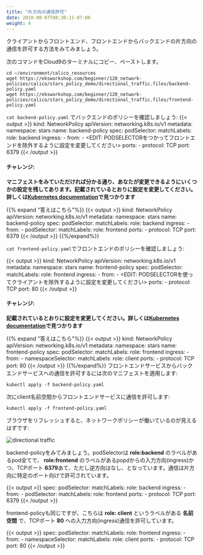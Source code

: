 ```yaml
---
title: "片方向の通信許可"
date: 2018-08-07T08:30:11-07:00
weight: 4
---
```

<!--
Let's see how we can allow directional traffic from client to frontend, and from frontend to backend.
-->
クライアントからフロントエンド、フロントエンドからバックエンドの片方向の通信を許可する方法をみてみましょう。

<!--
Copy/Paste the following commands into your Cloud9 Terminal.
-->
次のコマンドをCloud9のターミナルにコピー、ペーストします。
```
cd ~/environment/calico_resources
wget https://eksworkshop.com/beginner/120_network-policies/calico/stars_policy_demo/directional_traffic.files/backend-policy.yaml
wget https://eksworkshop.com/beginner/120_network-policies/calico/stars_policy_demo/directional_traffic.files/frontend-policy.yaml
```

<!--
Let's examine this backend policy with `cat backend-policy.yaml`:
{{< output >}}
kind: NetworkPolicy
apiVersion: networking.k8s.io/v1
metadata:
  namespace: stars
  name: backend-policy
spec:
  podSelector:
    matchLabels:
      role: backend
  ingress:
    - from:
        - <EDIT: UPDATE WITH THE CONFIGURATION NEEDED TO WHITELIST FRONTEND USING PODSELECTOR>
      ports:
        - protocol: TCP
          port: 6379
{{< /output >}}
#### Challenge:
**After reviewing the manifest, you'll see we have intentionally left few of the configuration fields for you to EDIT. Please edit the configuration as suggested. You can find helpful info in this [Kubernetes documentation](https://kubernetes.io/docs/concepts/services-networking/network-policies/)**
-->
`cat backend-policy.yaml` でバックエンドのポリシーを確認しましょう:
{{< output >}}
kind: NetworkPolicy
apiVersion: networking.k8s.io/v1
metadata:
  namespace: stars
  name: backend-policy
spec:
  podSelector:
    matchLabels:
      role: backend
  ingress:
    - from:
        - <EDIT: PODSELECTORをつかってフロントエンドを除外するように設定を変更してください>
      ports:
        - protocol: TCP
          port: 6379
{{< /output >}}
#### チャレンジ:
**マニフェストをみていただければ分かる通り、あなたが変更できるようにいくつかの設定を残してあります。記載されているとおりに設定を変更してください。詳しくは[Kubernetes documentation](https://kubernetes.io/docs/concepts/services-networking/network-policies/)で見つかります**

<!--
{{% expand "Expand here to see the solution"%}}
{{< output >}}
kind: NetworkPolicy
apiVersion: networking.k8s.io/v1
metadata:
  namespace: stars
  name: backend-policy
spec:
  podSelector:
    matchLabels:
      role: backend
  ingress:
    - from:
        - podSelector:
            matchLabels:
              role: frontend
      ports:
        - protocol: TCP
          port: 6379
{{< /output >}}
{{%/expand%}}
-->
{{% expand "答えはこちら"%}}
{{< output >}}
kind: NetworkPolicy
apiVersion: networking.k8s.io/v1
metadata:
  namespace: stars
  name: backend-policy
spec:
  podSelector:
    matchLabels:
      role: backend
  ingress:
    - from:
        - podSelector:
            matchLabels:
              role: frontend
      ports:
        - protocol: TCP
          port: 6379
{{< /output >}}
{{%/expand%}}

<!--
Let's examine the frontend policy with `cat frontend-policy.yaml`:
-->
`cat frontend-policy.yaml`でフロントエンドのポリシーを確認しましょう:

<!--
{{< output >}}
kind: NetworkPolicy
apiVersion: networking.k8s.io/v1
metadata:
  namespace: stars
  name: frontend-policy
spec:
  podSelector:
    matchLabels:
      role: frontend
  ingress:
    - from:
        - <EDIT: UPDATE WITH THE CONFIGURATION NEEDED TO WHITELIST CLIENT USING NAMESPACESELECTOR>
      ports:
        - protocol: TCP
          port: 80
{{< /output >}}
#### Challenge:
**Please edit the configuration as suggested. You can find helpful info in this [Kubernetes documentation](https://kubernetes.io/docs/concepts/services-networking/network-policies/)**
-->
{{< output >}}
kind: NetworkPolicy
apiVersion: networking.k8s.io/v1
metadata:
  namespace: stars
  name: frontend-policy
spec:
  podSelector:
    matchLabels:
      role: frontend
  ingress:
    - from:
        - <EDIT: PODSELECTORを使ってクライアントを除外するように設定を変更してください>
      ports:
        - protocol: TCP
          port: 80
{{< /output >}}
#### チャレンジ:
**記載されているとおりに設定を変更してください。詳しくは[Kubernetes documentation](https://kubernetes.io/docs/concepts/services-networking/network-policies/)で見つかります**

<!--
{{% expand "Expand here to see the solution"%}}
{{< output >}}
kind: NetworkPolicy
apiVersion: networking.k8s.io/v1
metadata:
  namespace: stars
  name: frontend-policy
spec:
  podSelector:
    matchLabels:
      role: frontend
  ingress:
    - from:
        - namespaceSelector:
            matchLabels:
              role: client
      ports:
        - protocol: TCP
          port: 80
{{< /output >}}
{{%/expand%}}
To allow traffic from frontend service to the backend service apply the following manifest:
-->
{{% expand "答えはこちら"%}}
{{< output >}}
kind: NetworkPolicy
apiVersion: networking.k8s.io/v1
metadata:
  namespace: stars
  name: frontend-policy
spec:
  podSelector:
    matchLabels:
      role: frontend
  ingress:
    - from:
        - namespaceSelector:
            matchLabels:
              role: client
      ports:
        - protocol: TCP
          port: 80
{{< /output >}}
{{%/expand%}}
フロントエンドサービスからバックエンドサービスへの通信を許可するには次のマニフェストを適用します:

```
kubectl apply -f backend-policy.yaml
```

<!--
And allow traffic from the client namespace to the frontend service:
-->
次にclient名前空間からフロントエンドサービスに通信を許可します:

```
kubectl apply -f frontend-policy.yaml
```
<!--
Upon refreshing your browser, you should be able to see the network policies in action:
-->
ブラウザをリフレッシュすると、ネットワークポリシーが働いているのが見えるはずです:

![directional traffic](/images/calico-client-f-b-access.png)

<!--
Let's have a look at the backend-policy. Its spec has a podSelector that selects all pods with the label **role:backend**, and allows ingress from all pods that have the label **role:frontend** and on TCP port **6379**, but not the other way round. Traffic is allowed in one direction on a specific port number.
-->
backend-policyをみてみましょう。podSelectorは **role:backend** のラベルがあるpod全てで、 **role:frontend** のラベルがあるpopdからの入力方向(ingress)かつ、TCPポート **6379**あて、ただし逆方向はなし、となっています。通信は片方向に特定のポート向けで許可されています。

{{< output >}}
spec:
  podSelector:
    matchLabels:
      role: backend
  ingress:
    - from:
        - podSelector:
            matchLabels:
              role: frontend
      ports:
        - protocol: TCP
          port: 6379
{{< /output >}}

<!--
The frontend-policy is similar, except it allows ingress from **namespaces** that have the label **role: client** on TCP port **80**.
-->
frontend-policyも同じですが、こちらは **role: client** というラベルがある **名前空間** で、TCPポート **80** への入力方向(ingress)通信を許可しています。

{{< output >}}
spec:
  podSelector:
    matchLabels:
      role: frontend
  ingress:
    - from:
        - namespaceSelector:
            matchLabels:
              role: client
      ports:
        - protocol: TCP
          port: 80
{{< /output >}}
